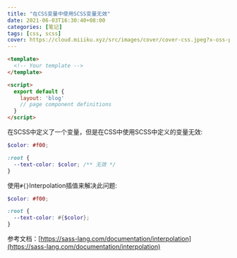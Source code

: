 ```yaml
---
title: "在CSS变量中使用SCSS变量无效"
date: 2021-06-03T16:30:40+08:00
categories: [笔记]
tags: [css, scss]
cover: https://cloud.miiiku.xyz/src/images/cover/cover-css.jpeg?x-oss-process=style/webp
---
```


```html
<template>
  <!-- Your template -->
</template>

<script>
  export default {
    layout: 'blog'
    // page component definitions
  }
</script>
```

在SCSS中定义了一个变量，但是在CSS中使用SCSS中定义的变量无效:

```scss
$color: #f00;

:root {
  --text-color: $color; /** 无效 */
}
```


使用`#{}`Interpolation插值来解决此问题:



```scss
$color: #f00;

:root {
  --text-color: #{$color};
}
```

参考文档：[https://sass-lang.com/documentation/interpolation](https://sass-lang.com/documentation/interpolation)